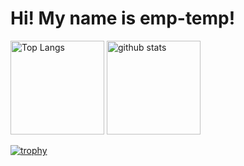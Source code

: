 #  Hi! My name is emp-temp!
<p align="left"> 
  <img alt="Top Langs" height="150px" src="https://github-readme-stats.vercel.app/api/top-langs/?username=emp-temp&layout=compact&show_icons=true&theme=onedark" />
  <img alt="github stats" height="150px" src="https://github-readme-stats.vercel.app/api?username=emp-temp&theme=onedark&show_icons=ture" />
</p>

[![trophy](https://github-profile-trophy.vercel.app/?username=emp-temp&theme=onedark&column=7
)](https://github.com/ryo-ma/github-profile-trophy)
